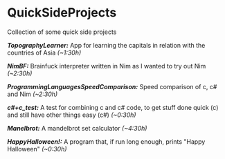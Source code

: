 # QuickSideProjects
Collection of some quick side projects

***TopographyLearner:*** App for learning the capitals in relation with the countries of Asia *(~1:30h)*

***NimBF:*** Brainfuck interpreter written in Nim as I wanted to try out Nim *(~2:30h)*

***ProgrammingLanguagesSpeedComparison:*** Speed comparison of c, c# and Nim *(~2:30h)*

***c#+c_test:*** A test for combining c and c# code, to get stuff done quick (c) and still have other things easy (c#) *(~0:30h)*

***Manelbrot:*** A mandelbrot set calculator *(~4:30h)*

***HappyHalloween!:*** A program that, if run long enough, prints "Happy Halloween" *(~0:30h)*
